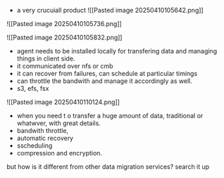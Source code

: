 - a very crucuiall product
![[Pasted image 20250410105642.png]]


![[Pasted image 20250410105736.png]]


![[Pasted image 20250410105832.png]]

- agent needs to be installed locally for transfering data and managing things in client side.
- it communicated over nfs or cmb
- it can recover from failures, can schedule at particular timings
- can throttle the bandwith and manage it accordingly as well.
- s3, efs, fsx



![[Pasted image 20250410110124.png]]


- when you need t o transfer a huge amount of data, traditional or whatwver, with great details.
- bandwith throttle,
- automatic recovery
- sscheduling
- compression and encryption.

but how is it different from other data migration services? search it  up